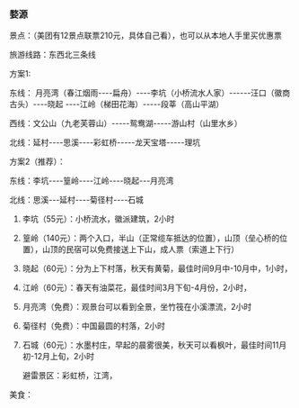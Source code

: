 ### 婺源

景点：（美团有12景点联票210元，具体自己看），也可以从本地人手里买优惠票

旅游线路：东西北三条线

方案1:

东线： 月亮湾（春江烟雨----扁舟）----李坑（小桥流水人家）------汪口（徽商古头）----晓起 ----江岭（梯田花海）-----段莘（高山平湖）

西线：文公山（九老芙蓉山）-----鸳鸯湖-----游山村（山里水乡）

北线：延村----思溪----彩虹桥-----龙天宝塔-----理坑

方案2（推荐）：

东线：李坑----篁岭----江岭----晓起---月亮湾

北线：思溪---延村----菊径村----石城

1. 李坑（55元）：小桥流水，徽派建筑，2小时

2. 篁岭（140元）：两个入口，半山（正常缆车抵达的位置），山顶（垒心桥的位置），山顶的民宿可以免费接送上下山，成人票（索道上下行）

3. 晓起（60元）：分为上下村落，秋天有黄菊，最佳时间9月中-10月中，1小时，

4. 江岭（60元）：春天有油菜花，最佳时间3月下旬-4月份，2小时，

5. 月亮湾（免费）：观景台可以看到全景，坐竹筏在小溪漂流，2小时

6. 菊径村（免费）：中国最圆的村落，2小时

7. 石城（60元）：水墨村庄，早起的晨雾很美，秋天可以看枫叶，最佳时间11月初-12月上旬，2小时

   

   避雷景区：彩虹桥，江湾，

美食：



